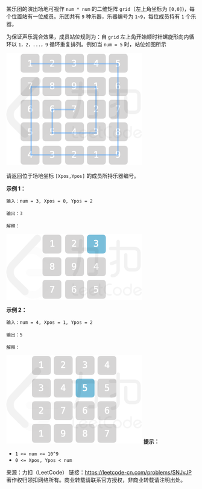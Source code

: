 某乐团的演出场地可视作 ```num * num``` 的二维矩阵 ```grid```（左上角坐标为 ```[0,0]```)，每个位置站有一位成员。乐团共有 ```9``` 种乐器，乐器编号为 ```1~9```，每位成员持有 ```1``` 个乐器。

为保证声乐混合效果，成员站位规则为：自 ```grid``` 左上角开始顺时针螺旋形向内循环以 ```1，2，...，9``` 循环重复排列。例如当 ```num = 5``` 时，站位如图所示

![img](LCP_29_1.png)

请返回位于场地坐标 ```[Xpos,Ypos]``` 的成员所持乐器编号。

**示例 1：**
```
输入：num = 3, Xpos = 0, Ypos = 2

输出：3

解释：
```
![img](LCP_29_2.png)

**示例 2：**
```
输入：num = 4, Xpos = 1, Ypos = 2

输出：5

解释：
```
![img](LCP_29_3.png)
**提示：**

* ```1 <= num <= 10^9```
* ```0 <= Xpos, Ypos < num```

来源：力扣（LeetCode）
链接：https://leetcode-cn.com/problems/SNJvJP
著作权归领扣网络所有。商业转载请联系官方授权，非商业转载请注明出处。